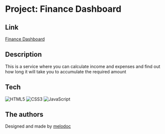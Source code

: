 # Project: Finance Dashboard

## Link

[Finance Dashboard](https://melodoc.github.io/budget-calculator/)

## Description

This is a service where you can calculate income and expenses and find out how long it will take you to accumulate the required amount

## Tech

 ![HTML5](https://img.shields.io/badge/html5-%23E34F26.svg?style=for-the-badge&logo=html5&logoColor=white)
![CSS3](https://img.shields.io/badge/css3-%231572B6.svg?style=for-the-badge&logo=css3&logoColor=white)
![JavaScript](https://img.shields.io/badge/JavaScript-ffd24a?style=for-the-badge&logo=javascript&logoColor=white)


## The authors

Designed and made by [melodoc](https://github.com/melodoc)
